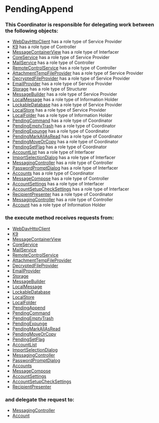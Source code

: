 # PendingAppend
### This Coordinator is responsible for delegating work between the following objects: 
* [WebDavHttpClient](../ServiceProviders/WebDavHttpClient.md) has a role type of Service Provider
* [K9](../Controllers/K9.md) has a role type of Controller
* [MessageContainerView](../Interfacers/MessageContainerView.md) has a role type of Interfacer
* [CoreService](../ServiceProviders/CoreService.md) has a role type of Service Provider
* [MailService](../Controllers/MailService.md) has a role type of Controller
* [RemoteControlService](../Controllers/RemoteControlService.md) has a role type of Controller
* [AttachmentTempFileProvider](../ServiceProviders/AttachmentTempFileProvider.md) has a role type of Service Provider
* [DecryptedFileProvider](../ServiceProviders/DecryptedFileProvider.md) has a role type of Service Provider
* [EmailProvider](../ServiceProviders/EmailProvider.md) has a role type of Service Provider
* [Storage](../Structurers/Storage.md) has a role type of Structurer
* [MessageBuilder](../ServiceProviders/MessageBuilder.md) has a role type of Service Provider
* [LocalMessage](../InformationHolders/LocalMessage.md) has a role type of Information Holder
* [LockableDatabase](../ServiceProviders/LockableDatabase.md) has a role type of Service Provider
* [LocalStore](../ServiceProviders/LocalStore.md) has a role type of Service Provider
* [LocalFolder](../InformationHolders/LocalFolder.md) has a role type of Information Holder
* [PendingCommand](../Coordinators/PendingCommand.md) has a role type of Coordinator
* [PendingEmptyTrash](../Coordinators/PendingEmptyTrash.md) has a role type of Coordinator
* [PendingExpunge](../Coordinators/PendingExpunge.md) has a role type of Coordinator
* [PendingMarkAllAsRead](../Coordinators/PendingMarkAllAsRead.md) has a role type of Coordinator
* [PendingMoveOrCopy](../Coordinators/PendingMoveOrCopy.md) has a role type of Coordinator
* [PendingSetFlag](../Coordinators/PendingSetFlag.md) has a role type of Coordinator
* [AccountList](../Interfacers/AccountList.md) has a role type of Interfacer
* [ImportSelectionDialog](../Interfacers/ImportSelectionDialog.md) has a role type of Interfacer
* [MessagingController](../Controllers/MessagingController.md) has a role type of Controller
* [PasswordPromptDialog](../Interfacers/PasswordPromptDialog.md) has a role type of Interfacer
* [Accounts](../Coordinators/Accounts.md) has a role type of Coordinator
* [MessageCompose](../Controllers/MessageCompose.md) has a role type of Controller
* [AccountSettings](../Interfacers/AccountSettings.md) has a role type of Interfacer
* [AccountSetupCheckSettings](../Interfacers/AccountSetupCheckSettings.md) has a role type of Interfacer
* [RecipientPresenter](../Coordinators/RecipientPresenter.md) has a role type of Coordinator
* [MessagingController](../Controllers/MessagingController.md) has a role type of Controller
* [Account](../InformationHolders/Account.md) has a role type of Information Holder
### the execute method receives requests from:
* [WebDavHttpClient](../ServiceProviders/WebDavHttpClient.md) 
* [K9](../Controllers/K9.md) 
* [MessageContainerView](../Interfacers/MessageContainerView.md) 
* [CoreService](../ServiceProviders/CoreService.md) 
* [MailService](../Controllers/MailService.md) 
* [RemoteControlService](../Controllers/RemoteControlService.md) 
* [AttachmentTempFileProvider](../ServiceProviders/AttachmentTempFileProvider.md) 
* [DecryptedFileProvider](../ServiceProviders/DecryptedFileProvider.md) 
* [EmailProvider](../ServiceProviders/EmailProvider.md) 
* [Storage](../Structurers/Storage.md) 
* [MessageBuilder](../ServiceProviders/MessageBuilder.md) 
* [LocalMessage](../InformationHolders/LocalMessage.md) 
* [LockableDatabase](../ServiceProviders/LockableDatabase.md) 
* [LocalStore](../ServiceProviders/LocalStore.md) 
* [LocalFolder](../InformationHolders/LocalFolder.md) 
* [PendingAppend](../Coordinators/PendingAppend.md) 
* [PendingCommand](../Coordinators/PendingCommand.md) 
* [PendingEmptyTrash](../Coordinators/PendingEmptyTrash.md) 
* [PendingExpunge](../Coordinators/PendingExpunge.md) 
* [PendingMarkAllAsRead](../Coordinators/PendingMarkAllAsRead.md) 
* [PendingMoveOrCopy](../Coordinators/PendingMoveOrCopy.md) 
* [PendingSetFlag](../Coordinators/PendingSetFlag.md) 
* [AccountList](../Interfacers/AccountList.md) 
* [ImportSelectionDialog](../Interfacers/ImportSelectionDialog.md) 
* [MessagingController](../Controllers/MessagingController.md) 
* [PasswordPromptDialog](../Interfacers/PasswordPromptDialog.md) 
* [Accounts](../Coordinators/Accounts.md) 
* [MessageCompose](../Controllers/MessageCompose.md) 
* [AccountSettings](../Interfacers/AccountSettings.md) 
* [AccountSetupCheckSettings](../Interfacers/AccountSetupCheckSettings.md) 
* [RecipientPresenter](../Coordinators/RecipientPresenter.md) 
### and delegate the request to: 
* [MessagingController](../Controllers/MessagingController.md) 
* [Account](../InformationHolders/Account.md) 


